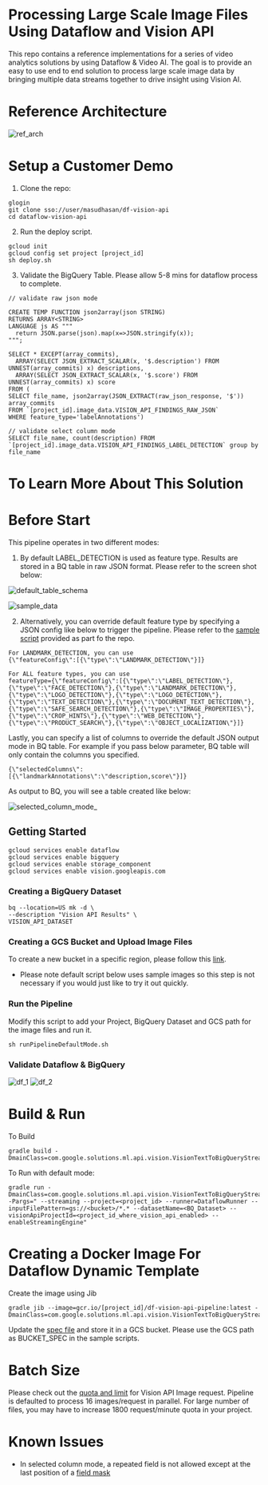 # Processing Large Scale Image Files Using Dataflow and Vision API

This repo contains a reference implementations for a series of video analytics solutions by using Dataflow & Video AI. The goal is to provide an easy to use end to end solution to process large scale image data by bringing multiple data streams together to drive insight using Vision  AI.


# Reference Architecture

![ref_arch](diagram/vision_api_ref_arch.png)


# Setup a Customer Demo

1. Clone the repo: 

```
glogin 
git clone sso://user/masudhasan/df-vision-api
cd dataflow-vision-api
```

2. Run the deploy script. 

```
gcloud init
gcloud config set project [project_id]
sh deploy.sh
```

3. Validate the BigQuery Table. Please allow 5-8 mins for dataflow process to complete.


```
// validate raw json mode

CREATE TEMP FUNCTION json2array(json STRING)
RETURNS ARRAY<STRING>
LANGUAGE js AS """
  return JSON.parse(json).map(x=>JSON.stringify(x));
"""; 

SELECT * EXCEPT(array_commits),
  ARRAY(SELECT JSON_EXTRACT_SCALAR(x, '$.description') FROM UNNEST(array_commits) x) descriptions,
  ARRAY(SELECT JSON_EXTRACT_SCALAR(x, '$.score') FROM UNNEST(array_commits) x) score
FROM (
SELECT file_name, json2array(JSON_EXTRACT(raw_json_response, '$')) array_commits
FROM `[project_id].image_data.VISION_API_FINDINGS_RAW_JSON` 
WHERE feature_type='labelAnnotations')

// validate select column mode
SELECT file_name, count(description) FROM `[project_id].image_data.VISION_API_FINDINGS_LABEL_DETECTION` group by file_name
``` 
# To Learn More About This Solution
# Before Start
This pipeline operates in two different modes:  

1. By default LABEL_DETECTION is used as feature type. Results are stored in a BQ table in raw JSON format.  Please refer to the screen shot below:

 ![default_table_schema](diagram/default_table_schema.png)

 ![sample_data](diagram/default_table_data.png)

2.  Alternatively, you can override default feature type by specifying a JSON config like below to trigger the pipeline. Please refer to the [sample script](./src/main/resources/sample_scripts/runPipelineDefaultMode.sh) provided as part fo the repo.   
 

```
For LANDMARK_DETECTION, you can use   
{\"featureConfig\":[{\"type\":\"LANDMARK_DETECTION\"}]}	
```
```
For ALL feature types, you can use  
featureType={\"featureConfig\":[{\"type\":\"LABEL_DETECTION\"},{\"type\":\"FACE_DETECTION\"},{\"type\":\"LANDMARK_DETECTION\"},{\"type\":\"LOGO_DETECTION\"},{\"type\":\"LOGO_DETECTION\"},{\"type\":\"TEXT_DETECTION\"},{\"type\":\"DOCUMENT_TEXT_DETECTION\"},{\"type\":\"SAFE_SEARCH_DETECTION\"},{\"type\":\"IMAGE_PROPERTIES\"},{\"type\":\"CROP_HINTS\"},{\"type\":\"WEB_DETECTION\"},{\"type\":\"PRODUCT_SEARCH\"},{\"type\":\"OBJECT_LOCALIZATION\"}]}
``` 

Lastly, you can specify a list of columns to override the default JSON output mode in BQ table. For example if you pass below parameter, BQ table will only contain the columns you specified. 

```{\"featureConfig\":[{\"type\":\"LANDMARK_DETECTION\"}]}
{\"selectedColumns\":[{\"landmarkAnnotations\":\"description,score\"}]}
```

As output to BQ, you will see a table created like below:

![selected_column_mode_](diagram/selected_columns.png)

## Getting Started

````
gcloud services enable dataflow
gcloud services enable bigquery
gcloud services enable storage_component
gcloud services enable vision.googleapis.com
````

### Creating a BigQuery Dataset

```
bq --location=US mk -d \ 
--description "Vision API Results" \ 
VISION_API_DATASET
```

### Creating a GCS Bucket and Upload Image Files 

To create a new bucket in a specific region, please follow this [link](https://cloud.google.com/storage/docs/creating-buckets).

* Please note default script below uses sample images so this step is not necessary if you would just like to try it out quickly.

### Run the Pipeline
Modify this script to add your Project, BigQuery Dataset and GCS path for the image files and run it.

```
sh runPipelineDefaultMode.sh
```
### Validate Dataflow & BigQuery
 
![df_1](diagram/df_1.png) 
![df_2](diagram/df_2.png) 

# Build & Run
To Build 

```
gradle build -DmainClass=com.google.solutions.ml.api.vision.VisionTextToBigQueryStreaming  
```

To Run with default mode: 

```
gradle run -DmainClass=com.google.solutions.ml.api.vision.VisionTextToBigQueryStreaming -Pargs=" --streaming --project=<project_id> --runner=DataflowRunner --inputFilePattern=gs://<bucket>/*.* --datasetName=<BQ_Dataset> --visionApiProjectId=<project_id_where_vision_api_enabled> --enableStreamingEngine"
```
# Creating a Docker Image For Dataflow Dynamic Template
Create the image using Jib

```
gradle jib --image=gcr.io/[project_id]/df-vision-api-pipeline:latest -DmainClass=com.google.solutions.ml.api.vision.VisionTextToBigQueryStreaming 
```

Update the [spec file](./src/main/resources/dynamic_template_vision_api.json) and store it in a GCS bucket. Please use the GCS path as BUCKET_SPEC in the sample scripts.   

# Batch Size

Please check out the [quota and limit](https://cloud.google.com/vision/quotas) for Vision API Image request. 
Pipeline is defaulted to process 16 images/request in parallel. 
For large number of files, you may have to increase  1800 request/minute quota in your project.

# Known Issues
* In selected column mode, a repeated field is not allowed except at the last position of a [field mask](https://developers.google.com/protocol-buffers/docs/reference/java/com/google/protobuf/FieldMask)

